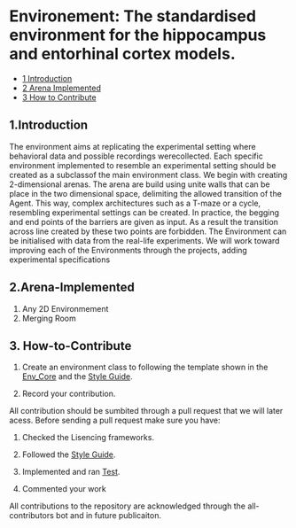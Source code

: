 # Environement: The standardised environment for the hippocampus and entorhinal cortex models. 

* [1 Introduction](#1-Introduction)
* [2 Arena Implemented](#2-Arena-Implemented)
* [3 How to Contribute](#3-How-to-Contribute)

## 1.Introduction

The environment aims at replicating the experimental setting where behavioral data and possible recordings werecollected.  Each specific environment implemented to resemble an experimental setting should be created as a subclassof the main environment class. We begin with
creating 2-dimensional arenas. The arena are build using unite walls that can be place in the two dimensional
space, delimiting the allowed transition of the Agent. This way, complex architectures such as a T-maze or a cycle,
resembling experimental settings can be created. In practice, the begging and end points of the
barriers are given as input. As a result the transition across line created by these two points are forbidden. The
Environment can be initialised with data from the real-life experiments. We will work toward improving each of
the Environments through the projects, adding experimental specifications

## 2.Arena-Implemented

1. Any 2D Environmement
2. Merging Room

## 3. How-to-Contribute

1. Create an environment class to following the template shown in the [Env_Core](https://github.com/ClementineDomine/EHC_model_comparison/blob/main/sehec/arena_and_exp/envcore.py) and the [Style Guide](https://github.com/ClementineDomine/EHC_model_comparison/tree/main/documents/style_guide). 

2. Record your contribution.

All contribution should be sumbited through a pull request that we will later acess. 
Before sending a pull request make sure you have: 

1. Checked the Lisencing frameworks. 

2. Followed the [Style Guide](https://github.com/ClementineDomine/EHC_model_comparison/tree/main/Documents).

3. Implemented and ran [Test](https://github.com/ClementineDomine/EHC_model_comparison/tree/main/sehec/tests).

4. Commented your work 
    
All contributions to the repository are acknowledged through the all-contributors bot and in future publicaiton.


